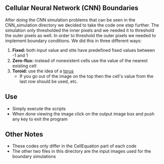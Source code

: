 ## Cellular Neural Network (CNN) Boundaries

After doing the CNN simulation problems that can be seen in the CNN_simulation directory we decided to take the code one step further. The simulation only thresholded the inner pixels and we needed it to threshold the outer pixels as well. In order to threshold the outer pixels we needed to implement boundary conditions. We did this in three different ways:

1. **Fixed:** both input value and stte have predefined fixed values between -1 and 1
2. **Zero-flux:** instead of nonexistent cells use the value of the nearest existing cell
3. **Toroid:** use the idea of a [torus]
	* If you go out of the image on the top then the cell's value from the last row should be used, etc.

## Use
* Simply execute the scripts
* When done viewing the image click on the output image box and push any key to exit the program

## Other Notes
* These codes only differ in the CellEquation part of each code
* The other two files in this directory are the input images used for the boundary simulations

[torus]: https://en.wikipedia.org/wiki/Torus
